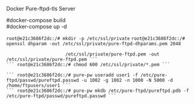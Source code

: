 Docker Pure-ftpd-tls Server

#docker-compose build  
#docker-compose up -d

``` root@e21c3686f2dc:/# mkdir -p /etc/ssl/private ```
``` root@e21c3686f2dc:/# openssl dhparam -out /etc/ssl/private/pure-ftpd-dhparams.pem 2048 ```
``` root@e21c3686f2dc:/# openssl req -x509 -nodes -newkey rsa:2048 -sha256 -keyout \
                      /etc/ssl/private/pure-ftpd.pem -out /etc/ssl/private/pure-ftpd.pem ```
``` root@e21c3686f2dc:/# chmod 600 /etc/ssl/private/*.pem ```

``` root@e21c3686f2dc:/# pure-pw useradd user1 -f /etc/pure-ftpd/passwd/pureftpd.passwd -u 1002 -g 1002 -n 1000 -N 5000 -d /home/ftpusers/user1 ```
``` root@e21c3686f2dc:/# pure-pw mkdb /etc/pure-ftpd/pureftpd.pdb -f /etc/pure-ftpd/passwd/pureftpd.passwd ```
